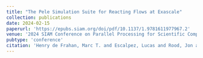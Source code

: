 ```yaml
---
title: "The Pele Simulation Suite for Reacting Flows at Exascale"
collection: publications
date: 2024-02-15
paperurl: 'https://epubs.siam.org/doi/pdf/10.1137/1.9781611977967.2'
venue: '2024 SIAM Conference on Parallel Processing for Scientific Computing (PP)'
pubtype: 'conference'
citation: 'Henry de Frahan, Marc T. and Escalpez, Lucas and Rood, Jon and Wimer, Nicholas T. and Mullowney Paul and Perry, Bruce A. and Owen, Landon and Sitaraman, Hariswaran and Yellapantula, Shashank and Hassanaly, Malik and Rahimi, Mohammad J. and Martin, Michael J. and Doronina, Olga A. and Nadakkal Appukuttan, Sreejith and Reith, Martin and Ge, Wenjun and Sankaran, Ramanan and Almgren, Ann S. and Zhang, Weiqun and Bell, John B. and Grout, Ray and Day, Marc S. and Chen, Jacqueline H. (2024). &quot;The Pele Simulation Suite for Reacting Flows at Exascale.&quot; <i> Proceedings of the 2024 SIAM Conference on Parallel Processing for Scientific Computing (PP)</i>.'
---
```

